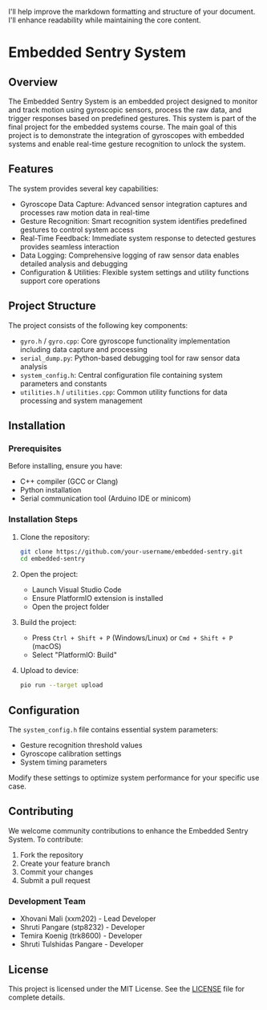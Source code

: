 I'll help improve the markdown formatting and structure of your document. I'll enhance readability while maintaining the core content.



# Embedded Sentry System

## Overview
The Embedded Sentry System is an embedded project designed to monitor and track motion using gyroscopic sensors, process the raw data, and trigger responses based on predefined gestures. This system is part of the final project for the embedded systems course. The main goal of this project is to demonstrate the integration of gyroscopes with embedded systems and enable real-time gesture recognition to unlock the system.

## Features 
The system provides several key capabilities:

- Gyroscope Data Capture: Advanced sensor integration captures and processes raw motion data in real-time
- Gesture Recognition: Smart recognition system identifies predefined gestures to control system access
- Real-Time Feedback: Immediate system response to detected gestures provides seamless interaction
- Data Logging: Comprehensive logging of raw sensor data enables detailed analysis and debugging
- Configuration & Utilities: Flexible system settings and utility functions support core operations

## Project Structure
The project consists of the following key components:

- `gyro.h` / `gyro.cpp`: Core gyroscope functionality implementation including data capture and processing
- `serial_dump.py`: Python-based debugging tool for raw sensor data analysis
- `system_config.h`: Central configuration file containing system parameters and constants
- `utilities.h` / `utilities.cpp`: Common utility functions for data processing and system management

## Installation

### Prerequisites
Before installing, ensure you have:

- C++ compiler (GCC or Clang)
- Python installation
- Serial communication tool (Arduino IDE or minicom)

### Installation Steps

1. Clone the repository:
   ```bash
   git clone https://github.com/your-username/embedded-sentry.git
   cd embedded-sentry
   ```

2. Open the project:
   - Launch Visual Studio Code
   - Ensure PlatformIO extension is installed
   - Open the project folder

3. Build the project:
   - Press `Ctrl + Shift + P` (Windows/Linux) or `Cmd + Shift + P` (macOS)
   - Select "PlatformIO: Build"

4. Upload to device:
   ```bash
   pio run --target upload
   ```

## Configuration

The `system_config.h` file contains essential system parameters:

- Gesture recognition threshold values
- Gyroscope calibration settings
- System timing parameters

Modify these settings to optimize system performance for your specific use case.

## Contributing

We welcome community contributions to enhance the Embedded Sentry System. To contribute:

1. Fork the repository
2. Create your feature branch
3. Commit your changes
4. Submit a pull request

### Development Team

- Xhovani Mali (xxm202) - Lead Developer
- Shruti Pangare (stp8232) - Developer
- Temira Koenig (trk8600) - Developer
- Shruti Tulshidas Pangare - Developer

## License

This project is licensed under the MIT License. See the [LICENSE](LICENSE) file for complete details.
